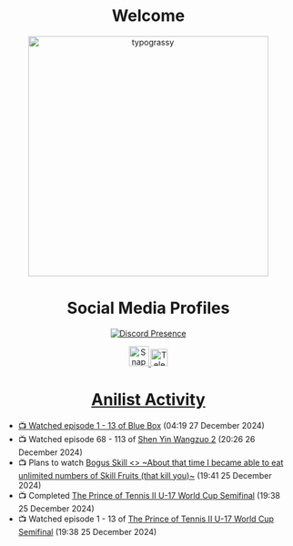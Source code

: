 <div align="center">

# Welcome
<a href="https://github.com/kawarimidoll/typograssy">
    <img alt="typograssy" src="https://typograssy.deno.dev/api?text=%E3%82%88%E3%81%86%E3%81%93%E3%81%9D%E3%81%BF%E3%81%AA%E3%81%95%E3%82%93%20-%20Sheby--&&l0=none&l1=82d9d0&l2=027353&l3=038c4c&l4=01402e&bg=none&frame=none&speed=100&comment=" width="421.99">
</a>

</div>

<div align="center">

# Social Media Profiles

[![Discord Presence](https://lanyard.cnrad.dev/api/612532963938271232)](https://discord.com/users/612532963938271232)


<a href="https://www.snapchat.com/add/a.sheby" title="Snapchat Profile">
    <img src="https://www.freepnglogos.com/uploads/snapchat-logo-png-0.png" width="35" alt="Snapchat Logo" />


<a href="https://t.me/ASheby" title="Telegram Profile">
    <img src="https://www.freepnglogos.com/uploads/telegram-logo-png-0.png" width="30" alt="Telegram Logo" />


</div>

<div align="center">

# Anilist Activity

</div>

<!-- ANILIST_ACTIVITY:start -->

-   📺 Watched episode 1 - 13 of [Blue Box](https://anilist.co/anime/170942) (04:19 27 December 2024)
-   📺 Watched episode 68 - 113 of [Shen Yin Wangzuo 2](https://anilist.co/anime/153499) (20:26 26 December 2024)
-   📺 Plans to watch [Bogus Skill <<Fruitmaster>> ~About that time I became able to eat unlimited numbers of Skill Fruits (that kill you)~](https://anilist.co/anime/178100) (19:41 25 December 2024)
-   📺 Completed [The Prince of Tennis II U-17 World Cup Semifinal](https://anilist.co/anime/165810) (19:38 25 December 2024)
-   📺 Watched episode 1 - 13 of [The Prince of Tennis II U-17 World Cup Semifinal](https://anilist.co/anime/165810) (19:38 25 December 2024)

<!-- ANILIST_ACTIVITY:end -->
